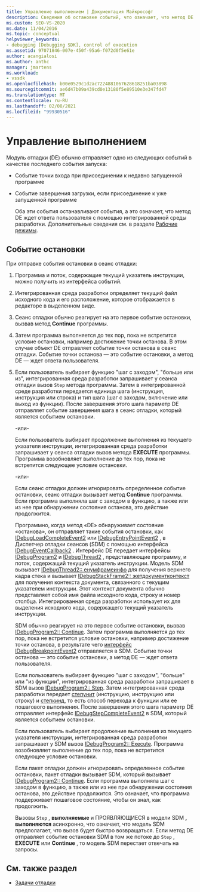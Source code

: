 ```yaml
---
title: Управление выполнением | Документация Майкрософт
description: Сведения об остановке событий, что означает, что метод DE ждет ответа пользователя с помощью интегрированной среды разработки.
ms.custom: SEO-VS-2020
ms.date: 11/04/2016
ms.topic: conceptual
helpviewer_keywords:
- debugging [Debugging SDK], control of execution
ms.assetid: 97071846-007e-450f-95a6-f072d0f5e61e
author: acangialosi
ms.author: anthc
manager: jmartens
ms.workload:
- vssdk
ms.openlocfilehash: b00e0529c1d2ac7224881067628618251ba03898
ms.sourcegitcommit: ae6d47b09a439cd0e13180f5e89510e3e347fd47
ms.translationtype: MT
ms.contentlocale: ru-RU
ms.lasthandoff: 02/08/2021
ms.locfileid: "99930516"
---
```

# <a name="control-of-execution"></a>Управление выполнением
Модуль отладки (DE) обычно отправляет одно из следующих событий в качестве последнего события запуска:

- Событие точки входа при присоединении к недавно запущенной программе

- Событие завершения загрузки, если присоединение к уже запущенной программе

  Оба эти события останавливают события, а это означает, что метод DE ждет ответа пользователя с помощью интегрированной среды разработки. Дополнительные сведения см. в разделе [Рабочие режимы](../../extensibility/debugger/operational-modes.md).

## <a name="stopping-event"></a>Событие остановки
 При отправке события остановки в сеанс отладки:

1. Программа и поток, содержащие текущий указатель инструкции, можно получить из интерфейса событий.

2. Интегрированная среда разработки определяет текущий файл исходного кода и его расположение, которое отображается в редакторе в выделенном виде.

3. Сеанс отладки обычно реагирует на это первое событие остановки, вызвав метод **Continue** программы.

4. Затем программа выполняется до тех пор, пока не встретится условие остановки, например достижение точки останова. В этом случае объект DE отправляет событие точки останова в сеанс отладки. Событие точки останова — это событие остановки, а метод DE — ждет ответа пользователя.

5. Если пользователь выбирает функцию "шаг с заходом", "больше или из", интегрированная среда разработки запрашивает у сеанса отладки вызов `Step` метода программы. Затем в интегрированной среде разработки передается единица шага (инструкция, инструкция или строка) и тип шага (шаг с заходом, включение или выход из функции). После завершения этого шага параметр DE отправляет событие завершения шага в сеанс отладки, который является событием остановки.

    -или-

    Если пользователь выбирает продолжение выполнения из текущего указателя инструкции, интегрированная среда разработки запрашивает у сеанса отладки вызов метода **EXECUTE** программы. Программа возобновляет выполнение до тех пор, пока не встретится следующее условие остановки.

    -или-

    Если сеанс отладки должен игнорировать определенное событие остановки, сеанс отладки вызывает метод **Continue** программы. Если программа выполняла шаг с заходом в функцию, а также или из нее при обнаружении состояния останова, это действие продолжится.

   Программно, когда метод «DE» обнаруживает состояние «останова», он отправляет такие события остановки, как [IDebugLoadCompleteEvent2](../../extensibility/debugger/reference/idebugloadcompleteevent2.md) или [IDebugEntryPointEvent2](../../extensibility/debugger/reference/idebugentrypointevent2.md) , в Диспетчер отладки сеансов (SDM) с помощью интерфейса [IDebugEventCallback2](../../extensibility/debugger/reference/idebugeventcallback2.md) . Интерфейс DE передает интерфейсы [IDebugProgram2](../../extensibility/debugger/reference/idebugprogram2.md) и [IDebugThread2](../../extensibility/debugger/reference/idebugthread2.md) , представляющие программу, и поток, содержащий текущий указатель инструкции. Модель SDM вызывает [IDebugThread2:: енумфрамеинфо](../../extensibility/debugger/reference/idebugthread2-enumframeinfo.md) для получения верхнего кадра стека и вызывает [IDebugStackFrame2:: жетдокументконтекст](../../extensibility/debugger/reference/idebugstackframe2-getdocumentcontext.md) для получения контекста документа, связанного с текущим указателем инструкции. Этот контекст документа обычно представляет собой имя файла исходного кода, строку и номер столбца. Интегрированная среда разработки использует их для выделения исходного кода, содержащего текущий указатель инструкции.

   SDM обычно реагирует на это первое событие остановки, вызвав [IDebugProgram2:: Continue](../../extensibility/debugger/reference/idebugprogram2-continue.md). Затем программа выполняется до тех пор, пока не встретится условие остановки, например достижение точки останова, в результате чего [интерфейс IDebugBreakpointEvent2](../../extensibility/debugger/reference/idebugbreakpointevent2.md) отправляется в SDM. Событие точки останова — это событие остановки, а метод DE — ждет ответа пользователя.

   Если пользователь выбирает функцию "шаг с заходом", "больше" или "из функции", интегрированная среда разработки запрашивает в SDM вызов [IDebugProgram2:: Step](../../extensibility/debugger/reference/idebugprogram2-step.md). Затем интегрированная среда разработки передает [степунит](../../extensibility/debugger/reference/stepunit.md) (инструкцию, инструкцию или строку) и [степкинд](../../extensibility/debugger/reference/stepkind.md), то есть способ перехода к функции или ее пошагового выполнения. После завершения этого шага параметр DE отправляет интерфейс [IDebugStepCompleteEvent2](../../extensibility/debugger/reference/idebugstepcompleteevent2.md) в SDM, который является событием остановки.

   Если пользователь выбирает продолжение выполнения из текущего указателя инструкции, интегрированная среда разработки запрашивает у SDM вызов [IDebugProgram2:: Execute](../../extensibility/debugger/reference/idebugprogram2-execute.md). Программа возобновляет выполнение до тех пор, пока не встретится следующее условие остановки.

   Если пакет отладки должен игнорировать определенное событие остановки, пакет отладки вызывает SDM, который вызывает [IDebugProgram2:: Continue](../../extensibility/debugger/reference/idebugprogram2-continue.md). Если программа выполняла шаг с заходом в функцию, а также или из нее при обнаружении состояния останова, это действие продолжится. Это означает, что программа поддерживает пошаговое состояние, чтобы он знал, как продолжить.

   Вызовы `Step` , **выполняемые** и ПРОЯВЛЯЮЩИЕСЯ в модели SDM **, выполняются** асинхронно, что означает, что модель SDM предполагает, что вызов будет быстро возвращаться. Если метод DE отправляет событие остановки SDM в том же потоке до `Step` , **EXECUTE** или **Continue** , то модель SDM перестает отвечать на запросы.

## <a name="see-also"></a>См. также раздел
- [Задачи отладки](../../extensibility/debugger/debugging-tasks.md)
